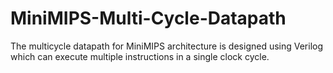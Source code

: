 # MiniMIPS-Multi-Cycle-Datapath
The multicycle datapath for MiniMIPS architecture is designed using Verilog which can execute multiple instructions in a single clock cycle.
